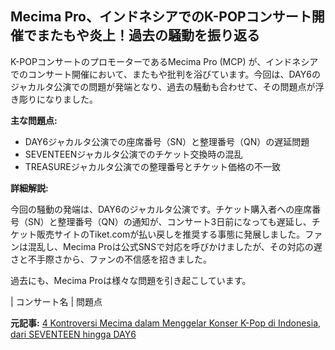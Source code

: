 ## Mecima Pro、インドネシアでのK-POPコンサート開催でまたもや炎上！過去の騒動を振り返る

K-POPコンサートのプロモーターであるMecima Pro (MCP) が、インドネシアでのコンサート開催において、またもや批判を浴びています。今回は、DAY6のジャカルタ公演での問題が発端となり、過去の騒動も合わせて、その問題点が浮き彫りになりました。

**主な問題点:**

* DAY6ジャカルタ公演での座席番号（SN）と整理番号（QN）の遅延問題
* SEVENTEENジャカルタ公演でのチケット交換時の混乱
* TREASUREジャカルタ公演での整理番号とチケット価格の不一致

**詳細解説:**

今回の騒動の発端は、DAY6のジャカルタ公演です。チケット購入者への座席番号（SN）と整理番号（QN）の通知が、コンサート3日前になっても遅延し、チケット販売サイトのTiket.comが払い戻しを推奨する事態に発展しました。ファンは混乱し、Mecima Proは公式SNSで対応を呼びかけましたが、その対応の遅さと不手際さから、ファンの不信感を招きました。

過去にも、Mecima Proは様々な問題を引き起こしています。

| コンサート名 | 問題点 

**元記事:** [4 Kontroversi Mecima dalam Menggelar Konser K-Pop di Indonesia, dari SEVENTEEN hingga DAY6](https://www.pikiran-rakyat.com/entertainment/amp/pr-019297329/4-kontroversi-mecima-dalam-menggelar-konser-k-pop-di-indonesia-dari-seventeen-hingga-day6)